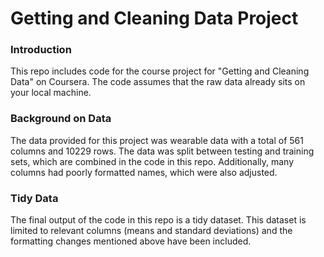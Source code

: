 Getting and Cleaning Data Project
=========================

### Introduction
This repo includes code for the course project for "Getting and Cleaning Data" on Coursera.  The code assumes that the raw data already sits on your local machine.  

### Background on Data
The data provided for this project was wearable data with a total of 561 columns and 10229 rows.  The data was split between testing and training sets, which are combined in the code in this repo.  Additionally, many columns had poorly formatted names, which were also adjusted.

### Tidy Data
The final output of the code in this repo is a tidy dataset.  This dataset is limited to relevant columns (means and standard deviations) and the formatting changes mentioned above have been included.